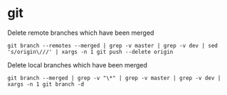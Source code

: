 # git

Delete remote branches which have been merged

    git branch --remotes --merged | grep -v master | grep -v dev | sed 's/origin\///' | xargs -n 1 git push --delete origin

Delete local branches which have been merged

    git branch --merged | grep -v "\*" | grep -v master | grep -v dev | xargs -n 1 git branch -d
